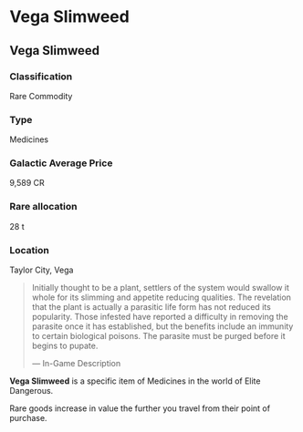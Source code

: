 # Vega Slimweed
## Vega Slimweed

### Classification

Rare Commodity

### Type

Medicines

### Galactic Average Price

9,589 CR

### Rare allocation

28 t

### Location

Taylor City, Vega

> 
> 
> Initially thought to be a plant, settlers of the system would swallow it whole for its slimming and appetite reducing qualities. The revelation that the plant is actually a parasitic life form has not reduced its popularity. Those infested have reported a difficulty in removing the parasite once it has established, but the benefits include an immunity to certain biological poisons. The parasite must be purged before it begins to pupate.
> 
> 
> — In-Game Description
> 

**Vega Slimweed** is a specific item of Medicines in the world of Elite Dangerous.

Rare goods increase in value the further you travel from their point of purchase.
